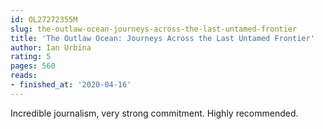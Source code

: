 ```yaml
---
id: OL27272355M
slug: the-outlaw-ocean-journeys-across-the-last-untamed-frontier
title: 'The Outlaw Ocean: Journeys Across the Last Untamed Frontier'
author: Ian Urbina
rating: 5
pages: 560
reads:
- finished_at: '2020-04-16'
---
```

Incredible journalism, very strong commitment. Highly recommended.
